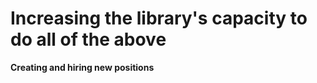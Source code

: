 # Increasing  the library's capacity to do all of the above

**Creating and hiring new positions**  


